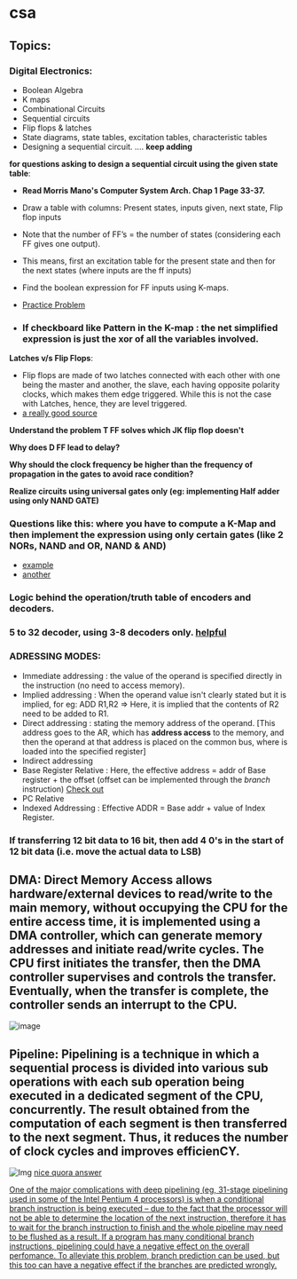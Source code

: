 # csa

## Topics:

### Digital Electronics:
  - Boolean Algebra
  - K maps
  - Combinational Circuits
  - Sequential circuits
  - Flip flops & latches
  - State diagrams, state tables, excitation tables, characteristic tables
  - Designing a sequential circuit.
.... **keep adding**
  
**for questions asking to design a sequential circuit using the given state table**:
  
  - **Read Morris Mano's Computer System Arch. Chap 1 Page 33-37.**

  - Draw a table with columns: Present states, inputs given, next state, Flip flop inputs
  - Note that the number of FF’s = the number of states (considering each FF gives one output).
  - This means, first an excitation table for the present state and then for the next states (where inputs are the ff inputs)
  - Find the boolean expression for FF inputs using K-maps.
  - [Practice Problem](https://www.youtube.com/watch?v=t875Z-VCasQ)
    
  - ### **If checkboard like Pattern in the K-map** : the net simplified expression is just the xor of all the variables involved.

**Latches v/s Flip Flops**:
  - Flip flops are made of two latches connected with each other with one being the master and another, the slave, each having opposite polarity clocks, which makes them edge triggered. While this is not the case with Latches, hence, they are level triggered.
  - [a really good source](https://electronics.stackexchange.com/a/269984)

**Understand the problem T FF solves which JK flip flop doesn't**

**Why does D FF lead to delay?**  

**Why should the clock frequency be higher than the frequency of propagation in the gates to avoid race condition?**

**Realize circuits using universal gates only (eg: implementing Half adder using only NAND GATE)**

### Questions like this: where you have to compute a K-Map and then implement the expression using only certain gates (like 2 NORs, NAND and OR, NAND & AND)
   - [example](https://www.youtube.com/watch?v=8I9WoD4A9R0&list=PLI0y8_sKQPD991sipHcqWNOJ0nmCnqPSw&index=86)
   - [another](https://www.youtube.com/watch?v=SA1V9k3vHvg&list=PLI0y8_sKQPD991sipHcqWNOJ0nmCnqPSw&index=81)

### Logic behind the operation/truth table of encoders and decoders.

### 5 to 32 decoder, using 3-8 decoders only. [helpful](https://www.youtube.com/watch?v=Qcnmb7XuA8Y)

### ADRESSING MODES:
  - Immediate addressing : the value of the operand is specified directly in the instruction (no need to access memory).
  - Implied addressing : When the operand value isn't clearly stated but it is implied, for eg: ADD R1,R2 => Here, it is implied that the contents of R2 need to be added to R1.
  - Direct addressing : stating the memory address of the operand. [This address goes to the AR, which has **address access** to the memory, and then the operand at that address is placed on the common bus, where is loaded into the specified register]
  - Indirect addressing
  - Base Register Relative : Here, the effective address = addr of Base register + the offset (offset can be implemented through the *branch* instruction)
    [Check out](https://www.ibm.com/docs/en/aix/7.1?topic=processor-branch-instructions)
  - PC Relative
  - Indexed Addressing : Effective ADDR = Base addr + value of Index Register.

### If transferring 12 bit data to 16 bit, then add 4 0's in the start of 12 bit data (i.e. move the actual data to LSB)

## DMA: Direct Memory Access allows hardware/external devices to read/write to the main memory, without occupying the CPU for the entire access time, it is implemented using a DMA controller, which can generate memory addresses and initiate read/write cycles. The CPU first initiates the transfer, then the DMA controller supervises and controls the transfer. Eventually, when the transfer is complete, the controller sends an interrupt to the CPU.

![image](https://github.com/lakshya-chopra/csa/assets/77010972/489287b6-04be-45d0-94f3-2c2286a96936)

## Pipeline: Pipelining is a technique in which a sequential process is divided into various sub operations with each sub operation being executed in a dedicated segment of the CPU, concurrently. The result obtained from the computation of each segment is then transferred to the next segment. Thus, it reduces the number of clock cycles and improves efficienCY.
![Img](https://s0.stackpointer.io/wp-content/uploads/2009/02/pipelining.png)
[nice quora answer](https://www.quora.com/What-is-pipelining/answer/Ryan-Lam-1)

[One of the major complications with deep pipelining (eg, 31-stage pipelining used in some of the Intel Pentium 4 processors) is when a conditional branch instruction is being executed – due to the fact that the processor will not be able to determine the location of the next instruction, therefore it has to wait for the branch instruction to finish and the whole pipeline may need to be flushed as a result. If a program has many conditional branch instructions, pipelining could have a negative effect on the overall perfomance. To alleviate this problem, branch prediction can be used, but this too can have a negative effect if the branches are predicted wrongly.](https://stackpointer.io/hardware/how-pipelining-improves-cpu-performance/113/)


    
     
